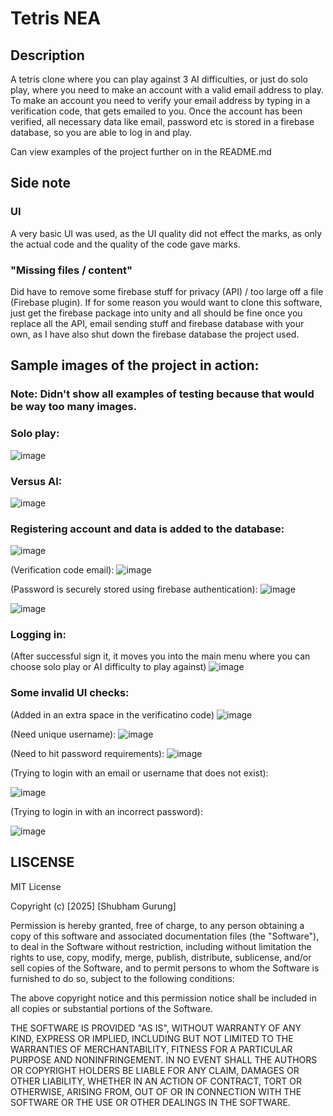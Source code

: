 # Tetris NEA

## Description
A tetris clone where you can play against 3 AI difficulties, or just do solo play,
where you need to make an account with a valid email address to play. To make an
account you need to verify your email address by typing in a verification code,
that gets emailed to you. Once the account has been verified, all necessary data
like email, password etc is stored in a firebase database, so you are able to
log in and play.

Can view examples of the project further on in the README.md

## Side note
### UI
A very basic UI was used, as the UI quality did not effect the marks, as only
the actual code and the quality of the code gave marks.

### "Missing files / content"
Did have to remove some firebase stuff for privacy (API) / too large off a file
(Firebase plugin). If for some reason you would want to clone this software,
just get the firebase package into unity and all should be fine once you replace
all the API, email sending stuff and firebase database with your own, as I have
also shut down the firebase database the project used.

## Sample images of the project in action:
### Note: Didn't show all examples of testing because that would be way too many images.

### Solo play:
![image](https://github.com/user-attachments/assets/00fa61df-905b-4de5-bb5f-154f8e7201e0)

### Versus AI:
![image](https://github.com/user-attachments/assets/d507cff5-a727-43a1-a102-a9d5bbd17797)

### Registering account and data is added to the database:
![image](https://github.com/user-attachments/assets/2a9e2649-d060-4c6f-aa30-91ebede5a7fc)

(Verification code email):
![image](https://github.com/user-attachments/assets/9d2acffd-774a-4857-b0c8-76eca7d90cd1)

(Password is securely stored using firebase authentication):
![image](https://github.com/user-attachments/assets/e5b6c555-d71d-49fd-b642-6a250a55db8c)

![image](https://github.com/user-attachments/assets/c6ab7fec-a1d7-49c6-8bd4-a98d9fcca6af)


### Logging in:
(After successful sign it, it moves you into the main menu where you can choose solo
play or AI difficulty to play against)
![image](https://github.com/user-attachments/assets/3d3fc9f1-3075-48b1-ac9d-6dc461213fab)

### Some invalid UI checks:
(Added in an extra space in the verificatino code)
![image](https://github.com/user-attachments/assets/96a92c87-ce98-474a-bca7-6149fafa38d9)

(Need unique username):
![image](https://github.com/user-attachments/assets/2e39a4a5-6342-42da-97e2-8bcbc6a1b5dc)

(Need to hit password requirements):
![image](https://github.com/user-attachments/assets/2cdd6e7d-366d-4192-8ddf-da965943a275)

(Trying to login with an email or username that does not exist):

![image](https://github.com/user-attachments/assets/989f2ef6-0313-4a18-884e-b4c54abb6892)


(Trying to login in with an incorrect password):

![image](https://github.com/user-attachments/assets/e6d43132-05fa-418d-9d7b-6f932a24be89)



## LISCENSE
MIT License

Copyright (c) [2025] [Shubham Gurung]

Permission is hereby granted, free of charge, to any person obtaining a copy
of this software and associated documentation files (the "Software"), to deal
in the Software without restriction, including without limitation the rights
to use, copy, modify, merge, publish, distribute, sublicense, and/or sell
copies of the Software, and to permit persons to whom the Software is
furnished to do so, subject to the following conditions:

The above copyright notice and this permission notice shall be included in all
copies or substantial portions of the Software.

THE SOFTWARE IS PROVIDED "AS IS", WITHOUT WARRANTY OF ANY KIND, EXPRESS OR
IMPLIED, INCLUDING BUT NOT LIMITED TO THE WARRANTIES OF MERCHANTABILITY,
FITNESS FOR A PARTICULAR PURPOSE AND NONINFRINGEMENT. IN NO EVENT SHALL THE
AUTHORS OR COPYRIGHT HOLDERS BE LIABLE FOR ANY CLAIM, DAMAGES OR OTHER
LIABILITY, WHETHER IN AN ACTION OF CONTRACT, TORT OR OTHERWISE, ARISING FROM,
OUT OF OR IN CONNECTION WITH THE SOFTWARE OR THE USE OR OTHER DEALINGS IN
THE SOFTWARE.
